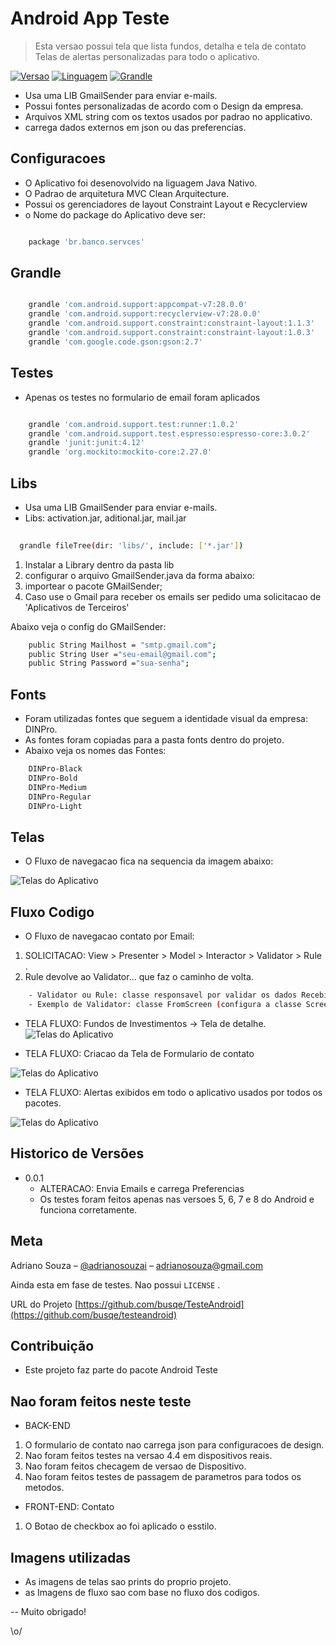 # Android App Teste 
> Esta versao possui tela que lista fundos, detalha e tela de contato 
> Telas de alertas personalizadas para todo o aplicativo.

[![ Versao][version-image]][version-image]
[![ Linguagem][lang-image]][lang-image]
[![ Grandle][grandle-image]][grandle-image]

- Usa uma LIB  GmailSender para enviar e-mails.
- Possui fontes personalizadas de acordo com o Design da empresa.
- Arquivos XML string com os textos usados por padrao no applicativo.
- carrega dados externos em json ou das preferencias.

## Configuracoes

- O Aplicativo foi desenovolvido na liguagem Java Nativo.
- O Padrao de arquitetura MVC Clean Arquitecture.
- Possui os gerenciadores de layout Constraint Layout e Recyclerview 
- o Nome do package do Aplicativo deve ser:

```sh

	package 'br.banco.servces'

```


## Grandle

```sh

	grandle 'com.android.support:appcompat-v7:28.0.0'
	grandle 'com.android.support:recyclerview-v7:28.0.0'
	grandle 'com.android.support.constraint:constraint-layout:1.1.3'
	grandle 'com.android.support.constraint:constraint-layout:1.0.3'
	grandle 'com.google.code.gson:gson:2.7'

```

## Testes
- Apenas os testes no formulario de email foram aplicados

```sh

	grandle 'com.android.support.test:runner:1.0.2'
	grandle 'com.android.support.test.espresso:espresso-core:3.0.2'
	grandle 'junit:junit:4.12'
	grandle 'org.mockito:mockito-core:2.27.0'

```

## Libs
- Usa uma LIB GmailSender para enviar e-mails.
- Libs: activation.jar, aditional.jar, mail.jar
 
```sh
 
  grandle fileTree(dir: 'libs/', include: ['*.jar'])

```

1. Instalar a Library dentro da pasta lib
2. configurar o arquivo GmailSender.java da forma abaixo:
3. importear o pacote  GMailSender;
4. Caso use o Gmail para receber os emails ser pedido uma solicitacao de 'Aplicativos de Terceiros'

Abaixo veja o config do GMailSender:

```sh
    public String Mailhost = "smtp.gmail.com";
    public String User ="seu-email@gmail.com";
    public String Password ="sua-senha"; 

```

## Fonts 
- Foram utilizadas fontes que seguem a identidade visual da empresa: DINPro. 
- As fontes foram copiadas para a pasta fonts dentro do projeto.
- Abaixo veja os nomes das Fontes:

```sh
   	DINPro-Black
	DINPro-Bold
	DINPro-Medium
	DINPro-Regular
	DINPro-Light

```



## Telas 
- O Fluxo de navegacao fica na sequencia da imagem abaixo: 

![Telas do Aplicativo](https://raw.githubusercontent.com/busqe/TesteAndroid/master/telas.png)


## Fluxo Codigo 
* O Fluxo de navegacao contato por Email:

1. SOLICITACAO: View > Presenter > Model > Interactor > Validator > Rule .  
2. Rule devolve ao Validator...  que faz o caminho de volta.

```sh
	- Validator ou Rule: classe responsavel por validar os dados Recebidos/Enviados antes de fazer a SOLICITACAO.
	- Exemplo de Validator: classe FromScreen (configura a classe ScreenFundTemplate) responsavel por permitir que a tela de Fundos seja exibida.

```


- TELA FLUXO: Fundos de Investimentos -> Tela de detalhe.
![Telas do Aplicativo](https://github.com/busqe/TesteAndroid/blob/master/images/tela-flow-fund.png)

- TELA FLUXO: Criacao da Tela de Formulario de contato

![Telas do Aplicativo](https://github.com/busqe/TesteAndroid/blob/master/images/tela-flow-email.png)

- TELA FLUXO: Alertas exibidos em todo o aplicativo usados por todos os pacotes.

![Telas do Aplicativo](https://github.com/busqe/TesteAndroid/blob/master/images/tela-flow-alert.png)

## Historico de Versões

* 0.0.1
    * ALTERACAO: Envia Emails e carrega Preferencias 
    * Os testes foram feitos apenas nas versoes 5, 6, 7 e 8 do Android e funciona corretamente.


## Meta

Adriano Souza – [@adrianosouzai](https://twitter.com/adrianosouzai) – adrianosouza@gmail.com


Ainda esta em fase de testes. Nao possui ``LICENSE`` .

URL do Projeto [https://github.com/busqe/TesteAndroid](https://github.com/busqe/testeandroid)

## Contribuição

- Este projeto faz parte do pacote Android Teste

## Nao foram feitos neste teste

- BACK-END

1. O formulario de contato nao carrega json para configuracoes de design.
2. Nao foram feitos testes na versao 4.4 em dispositivos reais.
3. Nao foram feitos checagem de versao de Dispositivo.
4. Nao foram feitos testes de passagem de parametros para todos os metodos. 

- FRONT-END: Contato 

1. O Botao de checkbox ao foi aplicado o esstilo. 
   


## Imagens utilizadas
 - As imagens de telas sao prints do proprio projeto.
 - as Imagens de fluxo sao com base no fluxo dos codigos.
 
[version-image]: https://github.com/busqe/TesteAndroid/blob/master/images/ico-version.svg
[lang-image]: https://github.com/busqe/TesteAndroid/blob/master/images/ico-lang.svg
[grandle-image]: https://github.com/busqe/TesteAndroid/blob/master/images/ico-grandle.svg

-- Muito obrigado!

\o/


